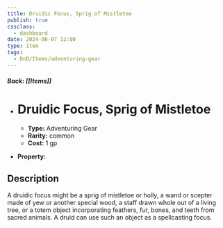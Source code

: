 ```yaml
---
title: Druidic Focus, Sprig of Mistletoe
publish: true
cssclass:
  - dashboard
date: 2024-06-07 12:00
type: item
tags:
  - DnD/Items/adventuring-gear
---
```


##### Back: [[Items]]

- # Druidic Focus, Sprig of Mistletoe

    - **Type:** Adventuring Gear
    - **Rarity:** common
    - **Cost:** 1 gp
- **Property:** 



## Description 

A druidic focus might be a sprig of mistletoe or holly, a wand or scepter made of yew or another special wood, a staff drawn whole out of a living tree, or a totem object incorporating feathers, fur, bones, and teeth from sacred animals. A druid can use such an object as a spellcasting focus. 
